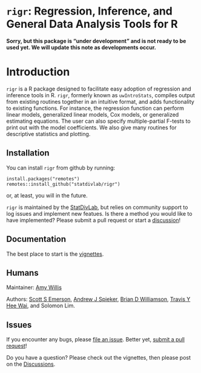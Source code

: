 
<!-- README.md is generated from README.Rmd. Please edit that file -->

# `rigr`: Regression, Inference, and General Data Analysis Tools for R

**Sorry, but this package is “under development” and is not ready to be
used yet. We will update this note as developments occur.**

# Introduction

`rigr` is a R package designed to facilitate easy adoption of regression
and inference tools in R. `rigr`, formerly known as `uwIntroStats`,
compiles output from existing routines together in an intuitive format,
and adds functionality to existing functions. For instance, the
regression function can perform linear models, generalized linear
models, Cox models, or generalized estimating equations. The user can
also specify multiple-partial F-tests to print out with the model
coefficients. We also give many routines for descriptive statistics and
plotting.

## Installation

You can install `rigr` from github by running:

    install.packages("remotes")
    remotes::install_github("statdivlab/rigr")

or, at least, you will in the future.

`rigr` is maintained by the
[StatDivLab](http://statisticaldiversitylab.com/), but relies on
community support to log issues and implement new featues. Is there a
method you would like to have implemented? Please submit a pull request
or start a
[discussion](https://github.com/statdivlab/rigr/discussions)\!

## Documentation

The best place to start is the
[vignettes](https://adw96.github.io/breakaway/articles/).

## Humans

Maintainer: [Amy Willis](http://statisticaldiversitylab.com)

Authors: [Scott S Emerson](http://www.emersonstatistics.com/), [Andrew J
Spieker](https://www.vumc.org/biostatistics/person/andrew-spieker-phd),
[Brian D Williamson](https://bdwilliamson.github.io/), [Travis Y Hee
Wai](https://scholar.google.com/citations?user=WaJn2wIAAAAJ&hl=en), and
Solomon Lim.

## Issues

If you encounter any bugs, please [file an
issue](https://github.com/statdivlab/rigr/issues). Better yet, [submit a
pull request](https://github.com/statdivlab/rigr/pulls)\!

Do you have a question? Please check out the vignettes, then please post
on the [Discussions](https://github.com/statdivlab/rigr/discussions).
